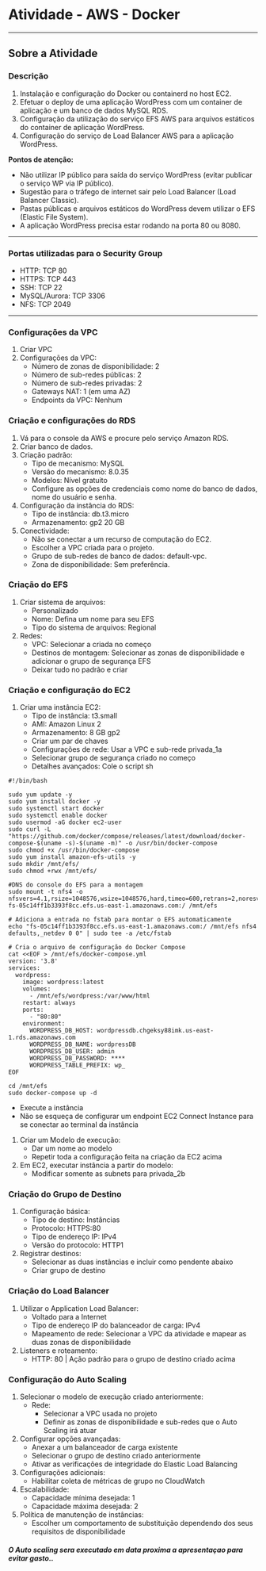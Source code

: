 # Atividade - AWS - Docker
---
## Sobre a Atividade

### Descrição
1. Instalação e configuração do Docker ou containerd no host EC2.
2. Efetuar o deploy de uma aplicação WordPress com um container de aplicação e um banco de dados MySQL RDS.
3. Configuração da utilização do serviço EFS AWS para arquivos estáticos do container de aplicação WordPress.
4. Configuração do serviço de Load Balancer AWS para a aplicação WordPress.

**Pontos de atenção:**
- Não utilizar IP público para saída do serviço WordPress (evitar publicar o serviço WP via IP público).
- Sugestão para o tráfego de internet sair pelo Load Balancer (Load Balancer Classic).
- Pastas públicas e arquivos estáticos do WordPress devem utilizar o EFS (Elastic File System).
- A aplicação WordPress precisa estar rodando na porta 80 ou 8080.
---

### Portas utilizadas para o Security Group
- HTTP: TCP 80
- HTTPS: TCP 443
- SSH: TCP 22
- MySQL/Aurora: TCP 3306
- NFS: TCP 2049
---

### Configurações da VPC
1. Criar VPC
2. Configurações da VPC:
   - Número de zonas de disponibilidade: 2
   - Número de sub-redes públicas: 2
   - Número de sub-redes privadas: 2
   - Gateways NAT: 1 (em uma AZ)
   - Endpoints da VPC: Nenhum

### Criação e configurações do RDS
1. Vá para o console da AWS e procure pelo serviço Amazon RDS.
2. Criar banco de dados.
3. Criação padrão:
   - Tipo de mecanismo: MySQL
   - Versão do mecanismo: 8.0.35
   - Modelos: Nível gratuito
   - Configure as opções de credenciais como nome do banco de dados, nome do usuário e senha.
4. Configuração da instância do RDS:
   - Tipo de instância: db.t3.micro
   - Armazenamento: gp2 20 GB
5. Conectividade:
   - Não se conectar a um recurso de computação do EC2.
   - Escolher a VPC criada para o projeto.
   - Grupo de sub-redes de banco de dados: default-vpc.
   - Zona de disponibilidade: Sem preferência.

### Criação do EFS
1. Criar sistema de arquivos:
   - Personalizado
   - Nome: Defina um nome para seu EFS
   - Tipo do sistema de arquivos: Regional
2. Redes:
   - VPC: Selecionar a criada no começo
   - Destinos de montagem: Selecionar as zonas de disponibilidade e adicionar o grupo de segurança EFS
   - Deixar tudo no padrão e criar

### Criação e configuração do EC2
1. Criar uma instância EC2:
   - Tipo de instância: t3.small
   - AMI: Amazon Linux 2
   - Armazenamento: 8 GB gp2
   - Criar um par de chaves
   - Configurações de rede: Usar a VPC e sub-rede privada_1a
   - Selecionar grupo de segurança criado no começo
   - Detalhes avançados: Cole o script sh
```
#!/bin/bash

sudo yum update -y
sudo yum install docker -y
sudo systemctl start docker
sudo systemctl enable docker
sudo usermod -aG docker ec2-user
sudo curl -L "https://github.com/docker/compose/releases/latest/download/docker-compose-$(uname -s)-$(uname -m)" -o /usr/bin/docker-compose
sudo chmod +x /usr/bin/docker-compose
sudo yum install amazon-efs-utils -y
sudo mkdir /mnt/efs/
sudo chmod +rwx /mnt/efs/

#DNS do console do EFS para a montagem
sudo mount -t nfs4 -o nfsvers=4.1,rsize=1048576,wsize=1048576,hard,timeo=600,retrans=2,noresvport fs-05c14ff1b3393f8cc.efs.us-east-1.amazonaws.com:/ /mnt/efs

# Adiciona a entrada no fstab para montar o EFS automaticamente
echo "fs-05c14ff1b3393f8cc.efs.us-east-1.amazonaws.com:/ /mnt/efs nfs4 defaults,_netdev 0 0" | sudo tee -a /etc/fstab

# Cria o arquivo de configuração do Docker Compose
cat <<EOF > /mnt/efs/docker-compose.yml
version: '3.8'
services:
  wordpress:
    image: wordpress:latest
    volumes:
      - /mnt/efs/wordpress:/var/www/html
    restart: always
    ports:
      - "80:80"
    environment:
      WORDPRESS_DB_HOST: wordpressdb.chgeksy88imk.us-east-1.rds.amazonaws.com
      WORDPRESS_DB_NAME: wordpressDB
      WORDPRESS_DB_USER: admin
      WORDPRESS_DB_PASSWORD: ****
      WORDPRESS_TABLE_PREFIX: wp_
EOF

cd /mnt/efs
sudo docker-compose up -d
```
      
   - Execute a instância
   - Não se esqueça de configurar um endpoint EC2 Connect Instance para se conectar ao terminal da instância

1. Criar um Modelo de execução:
   - Dar um nome ao modelo
   - Repetir toda a configuração feita na criação da EC2 acima
2. Em EC2, executar instância a partir do modelo:
   - Modificar somente as subnets para privada_2b

### Criação do Grupo de Destino
1. Configuração básica:
   - Tipo de destino: Instâncias
   - Protocolo: HTTPS:80
   - Tipo de endereço IP: IPv4
   - Versão do protocolo: HTTP1
2. Registrar destinos:
   - Selecionar as duas instâncias e incluir como pendente abaixo
   - Criar grupo de destino

### Criação do Load Balancer
1. Utilizar o Application Load Balancer:
   - Voltado para a Internet
   - Tipo de endereço IP do balanceador de carga: IPv4
   - Mapeamento de rede: Selecionar a VPC da atividade e mapear as duas zonas de disponibilidade
2. Listeners e roteamento:
   - HTTP: 80 | Ação padrão para o grupo de destino criado acima

### Configuração do Auto Scaling
1. Selecionar o modelo de execução criado anteriormente:
   - Rede:
     - Selecionar a VPC usada no projeto
     - Definir as zonas de disponibilidade e sub-redes que o Auto Scaling irá atuar
2. Configurar opções avançadas:
   - Anexar a um balanceador de carga existente
   - Selecionar o grupo de destino criado anteriormente
   - Ativar as verificações de integridade do Elastic Load Balancing
3. Configurações adicionais:
   - Habilitar coleta de métricas de grupo no CloudWatch
4. Escalabilidade:
   - Capacidade mínima desejada: 1
   - Capacidade máxima desejada: 2
5. Política de manutenção de instâncias:
   - Escolher um comportamento de substituição dependendo dos seus requisitos de disponibilidade
##### O Auto scaling sera executado em data proxima a apresentaçao para evitar gasto..


